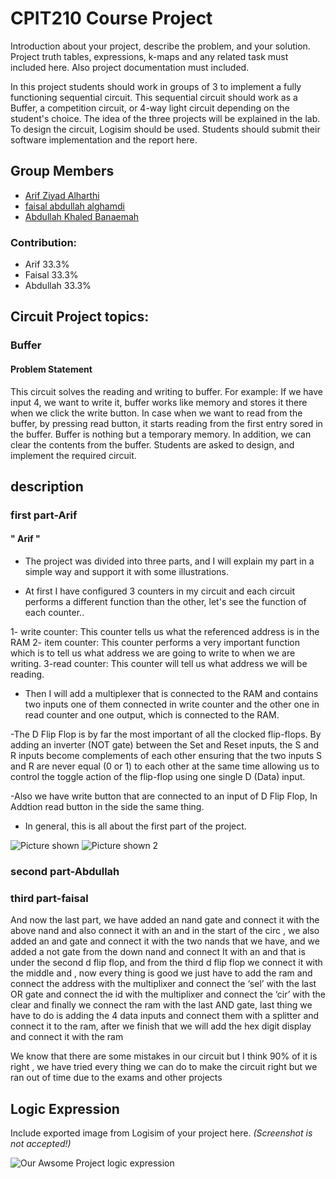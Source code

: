 # CPIT210 Course Project
Introduction about your project, describe the problem, and your solution. Project truth tables, expressions, k-maps and any related task must included here. Also project documentation must included.

In this project students should work in groups of 3 to implement a fully functioning sequential circuit. This sequential circuit should work as a Buffer, a competition circuit, or 4-way light circuit depending on the student's choice. The idea of the three projects will be explained in the lab. To design the circuit, Logisim should be used. Students should submit their software implementation and the report here. 

## Group Members
[comment]: <> (each group memeber should write his first, middle and last name with link to his GitHub account)
- [Arif Ziyad Alharthi](https://github.com/Arif-Alharthi)
- [faisal abdullah alghamdi](https://github.com/faisalgh7)
- [Abdullah Khaled Banaemah](https://github.com/AbdullahBM-1419)

[comment]: <> (Students should include the contribution percentage of each group member.)
[comment]: <> (Example:)
### Contribution:
- Arif 33.3%
- Faisal 33.3%
- Abdullah 33.3%

## Circuit Project topics:

[comment]: <> (Choose one of the following, your choice need to be accepted by Instructor)

### Buffer
#### Problem Statement
This circuit solves the reading and writing to buffer. For example: If we have input 4, we want to write it, buffer works like memory and stores it there when we click the write button. In case when we want to read from the buffer, by pressing read button, it starts reading from the first entry sored in the buffer. Buffer is nothing but a temporary memory. In addition, we can clear the contents from the buffer. Students are asked to design, and implement the required circuit.


## description 
### first part-Arif

#### " Arif " 

- The project was divided into three parts, and I will explain my part in a simple way and support it with some illustrations.

- At first I have configured 3 counters in my circuit and each circuit performs a different function than the other, let's see the function of each counter..

1- write counter: This counter tells us what the referenced address is in the RAM
2- item counter: This counter performs a very important function which is to tell us what address we are going to write to when we are writing.
3-read counter: This counter will tell us what address we will be reading.

- Then I will add a multiplexer that is connected to the RAM and contains two inputs one of them connected in write counter and the other one in read counter and one output, which is connected to the RAM.

-The D Flip Flop is by far the most important of all the clocked flip-flops. By adding an inverter (NOT gate) between the Set and Reset inputs, the S and R inputs become complements of each other ensuring that the two inputs S and R are never equal (0 or 1) to each other at the same time allowing us to control the toggle action of the flip-flop using one single D (Data) input.

-Also we have write button that are connected to an input of D Flip Flop, In Addtion read button in the side the same thing.

- In general, this is all about the first part of the project.

![Picture shown ](https://h.top4top.io/p_26079ui5z1.jpeg)
![Picture shown 2 ](https://g.top4top.io/p_26072h2j61.png)








### second part-Abdullah

### third part-faisal
And now the last part, we have added an nand gate and connect it with the above
 nand and also connect it with an and in the start of the circ , we also added an 
and gate and connect it with the  two nands that we have, and we added a not 
gate from the down nand and connect It with an and that is under the  second  d flip flop,
and from the third d flip flop we connect it with the middle and , now 
every thing is good we just have to add the ram and connect the address with the 
multiplixer and connect the ‘sel’ with the last OR gate and connect the id with the 
multiplixer and connect the ‘cir’ with the clear and finally we connect the ram 
with the last AND gate, last thing we have to do is adding the 4 data inputs and 
connect them with a splitter and connect it to the ram, after we finish that we will 
add the hex digit display and connect it with the ram

We know that there are some mistakes in our circuit but I think 90% of it is right ,
we have tried every thing we can do to make the circuit right but we ran out of time due to the exams and other projects 



### 
#### 

## 

## 
## Logic Expression
Include exported image from Logisim of your project here. *(Screenshot is not accepted!)*

![Our Awsome Project logic expression](/images/logic-expression.png)

